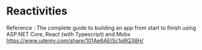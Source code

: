 # Reactivities 

Reference : The complete guide to building an app from start to finish using ASP.NET Core, React (with Typescript) and Mobx
https://www.udemy.com/share/101Ae6AEISc1pRQ38H/
